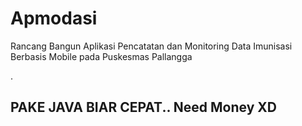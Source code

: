 # Apmodasi
Rancang Bangun Aplikasi Pencatatan dan Monitoring Data Imunisasi Berbasis Mobile pada Puskesmas Pallangga

.

## PAKE JAVA BIAR CEPAT.. Need Money XD
